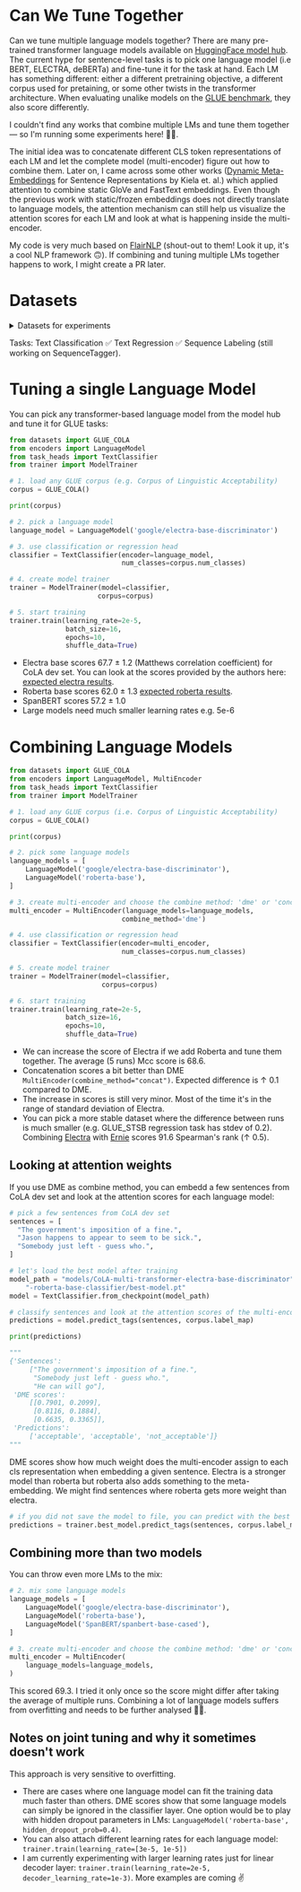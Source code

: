 # Can We Tune Together

Can we tune multiple language models together? There are many pre-trained transformer language models available on [HuggingFace model hub](https://huggingface.co/models). The current hype for sentence-level tasks is to pick one language model (i.e BERT, ELECTRA, deBERTa) and fine-tune it for the task at hand. Each LM has something different: either a different pretraining objective, a different corpus used for pretaining, or some other twists in the transformer architecture. When evaluating unalike models on the [GLUE benchmark](https://gluebenchmark.com/), they also score differently.

I couldn't find any works that combine multiple LMs and tune them together — so I'm running some experiments here! 🤷‍♂️. 

The initial idea was to concatenate different CLS token representations of each LM and let the complete model (multi-encoder) figure out how to combine them. Later on, I came across some other works ([Dynamic Meta-Embeddings](https://arxiv.org/abs/1804.07983) for Sentence Representations by Kiela et. al.) which applied attention to combine static GloVe and FastText embeddings. Even though the previous work with static/frozen embeddings does not directly translate to language models, the attention mechanism can still help us visualize the attention scores for each LM and look at what is happening inside the multi-encoder.

My code is very much based on [FlairNLP](https://github.com/flairNLP/flair) (shout-out to them! Look it up, it's a cool NLP framework 🙃). If combining and tuning multiple LMs together happens to work, I might create a PR later.


# Datasets

<details>
  <summary>Datasets for experiments</summary>

#### Text Classification

| Corpus Name | Sentences | Labels | Task type | Source |
| ----------- | ---- | ---------- | --------- | --------- |
| CLICKBAIT   | 32k  | 2          | Sentence classification | [clickbait] |
| ISEAR       | 7k   | 7          | Sentence classification | [isear] #6 only in .sav and .mdb formats |
| TREC        | 6k   | 6          | Sentence classification | [trec] |
| EMOTION_STIMULUS | 1.6k  | 7    | Sentence classification | [emotion stimulus] |
| GLUE_COLA   | 9.5k  | 2         | Sentence classification | [glue] |
| GLUE_SST2   | 68k   | 2         | Sentence classification | [glue] |
| GLUE_MRPC   | 4k    | 3         | Sentence-pair           | [glue] |
| GLUE_RTE    | 3k    | 3         | Sentence-pair           | [glue] |
| GLUE_MNLI   | 413k  | 3         | Sentence-pair           | [glue] |
| GLUE_QNLI   | 114k  | 3         | Sentence-pair           | [glue] |
| GLUE_QQP    | 404k  | 3         | Sentence-pair           | [glue] |
| GLUE_WNLI   | 700   | 2         | Sentence-pair           | [glue] |
| SICK        | 10k   | 3         | Sentence-pair           | [sick] |


#### Text Regression

| Corpus Name | Sentences | Labels | Task type | Reference |
| ----------- | ---- | ---------- | --------- | --------- |
| GLUE_STSB   | 8.5k   | Similarity score | Sentence regression | [glue] |
| EMOBANK     | 10k   | Valance, arousal, or dominance scores | Sentence regression | [emobank] |
| FB_VALENCE_AROUSAL | 6k   | Valence or arousal scores | Sentence regression | [valence arousal in fb posts] |


#### Sequence Labeling

| Corpus Name | Sentences | Labels | Task type | Reference |
| ----------- | ---- | ---------- | --------- | --------- |
| CONLL_NER   | 20k   | 4 | NER | [conll03] |
| WNUT_NER     | 5k   | 6 | NER | [wnut17] |
| MIT_MOVIE_NER | 10k   | 13 | NER | [mit movie] |
| MIT_RESTAURANT_NER | 9k   | 9 | NER | [mit restaurant] |


[clickbait]: https://github.com/bhargaviparanjape/clickbait
[isear]: https://www.unige.ch/cisa/research/materials-and-online-research/research-material/
[trec]: https://cogcomp.seas.upenn.edu/Data/QA/QC/
[emotion stimulus]: https://www.eecs.uottawa.ca/~diana/resources/emotion_stimulus_data/
[glue]: https://gluebenchmark.com/tasks
[sick]: https://zenodo.org/record/2787612/#.YYSThnko-qQ
[emobank]: https://github.com/JULIELab/EmoBank
[valence arousal in fb posts]: https://github.com/wwbp/additional_data_sets/tree/master/valence_arousal
[conll03]: https://www.clips.uantwerpen.be/conll2003/ner/
[wnut17]: https://github.com/leondz/emerging_entities_17
[mit movie]: https://groups.csail.mit.edu/sls/downloads/movie/
[mit restaurant]: https://groups.csail.mit.edu/sls/downloads/restaurant/

</details>

Tasks: Text Classification ✅ Text Regression ✅ Sequence Labeling (still working on SequenceTagger).

# Tuning a single Language Model

You can pick any transformer-based language model from the model hub and tune it for GLUE tasks:

```python
from datasets import GLUE_COLA
from encoders import LanguageModel
from task_heads import TextClassifier
from trainer import ModelTrainer

# 1. load any GLUE corpus (e.g. Corpus of Linguistic Acceptability)
corpus = GLUE_COLA()

print(corpus)

# 2. pick a language model
language_model = LanguageModel('google/electra-base-discriminator')

# 3. use classification or regression head
classifier = TextClassifier(encoder=language_model,
                            num_classes=corpus.num_classes)

# 4. create model trainer
trainer = ModelTrainer(model=classifier,
                      corpus=corpus)

# 5. start training
trainer.train(learning_rate=2e-5,
              batch_size=16,
              epochs=10,
              shuffle_data=True)
```

- Electra base scores 67.7 ± 1.2 (Matthews correlation coefficient) for CoLA dev set. You can look at the scores provided by the authors here: [expected electra results](https://github.com/google-research/electra).
- Roberta base scores 62.0 ± 1.3 [expected roberta results](https://github.com/pytorch/fairseq/tree/master/examples/roberta).
- SpanBERT scores 57.2 ± 1.0
- Large models need much smaller learning rates e.g. 5e-6

# Combining Language Models

```python
from datasets import GLUE_COLA
from encoders import LanguageModel, MultiEncoder
from task_heads import TextClassifier
from trainer import ModelTrainer

# 1. load any GLUE corpus (i.e. Corpus of Linguistic Acceptability)
corpus = GLUE_COLA()

print(corpus)

# 2. pick some language models
language_models = [
    LanguageModel('google/electra-base-discriminator'),
    LanguageModel('roberta-base'),
]

# 3. create multi-encoder and choose the combine method: 'dme' or 'concat'
multi_encoder = MultiEncoder(language_models=language_models,
                            combine_method='dme')

# 4. use classification or regression head
classifier = TextClassifier(encoder=multi_encoder,
                            num_classes=corpus.num_classes)

# 5. create model trainer
trainer = ModelTrainer(model=classifier,
                       corpus=corpus)

# 6. start training
trainer.train(learning_rate=2e-5,
              batch_size=16,
              epochs=10,
              shuffle_data=True)
```

- We can increase the score of Electra if we add Roberta and tune them together. The average (5 runs) Mcc score is 68.6.
- Concatenation scores a bit better than DME `MultiEncoder(combine_method="concat")`. Expected difference is ↑ 0.1 compared to DME.
- The increase in scores is still very minor. Most of the time it's in the range of standard deviation of Electra.
- You can pick a more stable dataset where the difference between runs is much smaller (e.g. GLUE_STSB regression task has stdev of 0.2). Combining [Electra](https://huggingface.co/google/electra-base-generator) with [Ernie](nghuyong/ernie-2.0-en) scores 91.6 Spearman's rank (↑ 0.5).

## Looking at attention weights

If you use DME as combine method, you can embedd a few sentences from CoLA dev set and look at the attention scores for each language model:

```python
# pick a few sentences from CoLA dev set
sentences = [
  "The government's imposition of a fine.",
  "Jason happens to appear to seem to be sick.",
  "Somebody just left - guess who.",
]

# let's load the best model after training
model_path = "models/CoLA-multi-transformer-electra-base-discriminator" \
    "-roberta-base-classifier/best-model.pt"
model = TextClassifier.from_checkpoint(model_path)

# classify sentences and look at the attention scores of the multi-encoder
predictions = model.predict_tags(sentences, corpus.label_map)

print(predictions)

"""
{'Sentences': 
     ["The government's imposition of a fine.", 
      "Somebody just left - guess who.",
      "He can will go"], 
 'DME scores': 
     [[0.7901, 0.2099],
      [0.8116, 0.1884],
      [0.6635, 0.3365]],
 'Predictions': 
     ['acceptable', 'acceptable', 'not_acceptable']}
"""

```

DME scores show how much weight does the multi-encoder assign to each cls representation when embedding a given sentence. Electra is a stronger model than roberta but roberta also adds something to the meta-embedding. We might find sentences where roberta gets more weight than electra.

```python
# if you did not save the model to file, you can predict with the best model directly from trainer
predictions = trainer.best_model.predict_tags(sentences, corpus.label_map)
```

## Combining more than two models

You can throw even more LMs to the mix:

```python
# 2. mix some language models
language_models = [
    LanguageModel('google/electra-base-discriminator'),
    LanguageModel('roberta-base'),
    LanguageModel('SpanBERT/spanbert-base-cased'),
]

# 3. create multi-encoder and choose the combine method: 'dme' or 'concat'
multi_encoder = MultiEncoder(
    language_models=language_models,
)
```

This scored 69.3. I tried it only once so the score might differ after taking the average of multiple runs. Combining a lot of language models suffers from overfitting and needs to be further analysed 🤷‍♂️.

## Notes on joint tuning and why it sometimes doesn't work

This approach is very sensitive to overfitting.
- There are cases where one language model can fit the training data much faster than others. DME scores show that some language models can simply be ignored in the classifier layer. One option would be to play with hidden dropout parameters in LMs: `LanguageModel('roberta-base', hidden_dropout_prob=0.4)`.
- You can also attach different learning rates for each language model: `trainer.train(learning_rate=[3e-5, 1e-5])`
- I am currently experimenting with larger learning rates just for linear decoder layer: `trainer.train(learning_rate=2e-5, decoder_learning_rate=1e-3)`. More examples are coming ✌️


